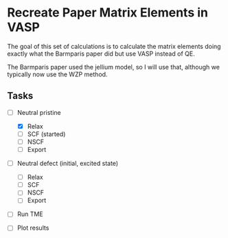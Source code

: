 # Recreate Paper Matrix Elements in VASP

The goal of this set of calculations is to calculate the matrix elements doing exactly what the Barmparis paper did but use VASP instead of QE.

The Barmparis paper used the jellium model, so I will use that, although we typically now use the WZP method.

## Tasks

- [ ] Neutral pristine
  - [x] Relax
  - [ ] SCF (started)
  - [ ] NSCF
  - [ ] Export
- [ ] Neutral defect (initial, excited state)
  - [ ] Relax
  - [ ] SCF
  - [ ] NSCF
  - [ ] Export
- [ ] Run TME
- [ ] Plot results

